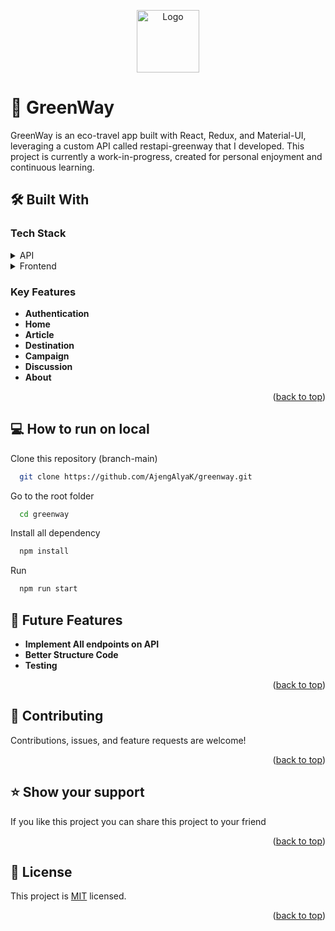 <a name="readme-top"></a>
<p align="center">
  <img src="https://firebasestorage.googleapis.com/v0/b/mostgreen.appspot.com/o/Tak_berjudul63-hd__2_-removebg-preview.png?alt=media&token=eca5f180-7753-4567-94a5-6ed13f674861g" alt="Logo" width="100" style="vertical-align: middle;">
</p>

# 🌿 GreenWay

GreenWay is an eco-travel app built with React, Redux, and Material-UI, leveraging a custom API called restapi-greenway that I developed. This project is currently a work-in-progress, created for personal enjoyment and continuous learning.

## 🛠 Built With

### Tech Stack <a name="tech-stack"></a>
<details>
  <summary>API</summary>
  - https://restapi-greenway.vercel.app/
</details>

<details>
  <summary>Frontend</summary>
  - React
  - Redux
  - MUI
</details>

### Key Features <a name="key-features"></a>
- **Authentication**
- **Home**
- **Article**
- **Destination**
- **Campaign**
- **Discussion**
- **About**

<p align="right">(<a href="#readme-top">back to top</a>)</p>

## 💻 How to run on local

Clone this repository (branch-main)

```bash
  git clone https://github.com/AjengAlyaK/greenway.git
```
Go to the root folder

```bash
  cd greenway
```

Install all dependency

```bash
  npm install
```

Run   
```bash
  npm run start
```

## 🔭 Future Features <a name="future-features"></a>

- **Implement All endpoints on API**
- **Better Structure Code**
- **Testing**

<p align="right">(<a href="#readme-top">back to top</a>)</p>

## 🤝 Contributing <a name="contributing"></a>

Contributions, issues, and feature requests are welcome!

<p align="right">(<a href="#readme-top">back to top</a>)</p>

## ⭐️ Show your support <a name="support"></a>

If you like this project you can share this project to your friend

<p align="right">(<a href="#readme-top">back to top</a>)</p>

## 📝 License <a name="license"></a>

This project is [MIT](./LICENSE) licensed.

<p align="right">(<a href="#readme-top">back to top</a>)</p>
